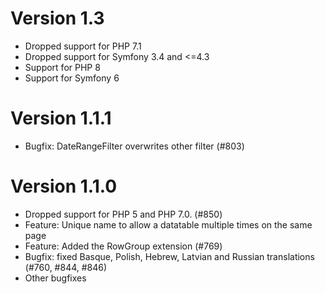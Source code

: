 # Version 1.3

* Dropped support for PHP 7.1
* Dropped support for Symfony 3.4 and <=4.3
* Support for PHP 8
* Support for Symfony 6

# Version 1.1.1

* Bugfix: DateRangeFilter overwrites other filter (#803)

# Version 1.1.0

* Dropped support for PHP 5 and PHP 7.0. (#850)
* Feature: Unique name to allow a datatable multiple times on the same page
* Feature: Added the RowGroup extension (#769)
* Bugfix: fixed Basque, Polish, Hebrew, Latvian and Russian translations (#760, #844, #846)
* Other bugfixes
